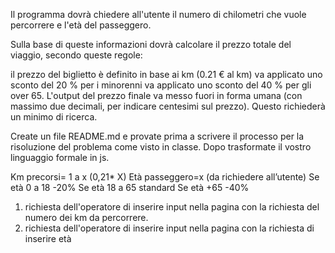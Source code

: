 Il programma dovrà chiedere all'utente il numero di chilometri che vuole percorrere e l'età del passeggero.


Sulla base di queste informazioni dovrà calcolare il prezzo totale del viaggio, secondo queste regole:

il prezzo del biglietto è definito in base ai km (0.21 € al km)
	va applicato uno sconto del 20 % per i minorenni
	va applicato uno sconto del 40 % per gli over 65.
	L'output del prezzo finale va messo fuori in forma umana (con massimo due decimali, per indicare centesimi sul prezzo). Questo richiederà un minimo di ricerca.

Create un file README.md e provate prima a scrivere il processo per la risoluzione del problema come visto in classe.
Dopo trasformate il vostro linguaggio formale in js.

Km precorsi= 1 a x (0,21* X)
Età passeggero=x (da richiedere all’utente)
                           Se età 0 a 18 -20%
                           Se età 18 a 65 standard
                           Se età +65 -40%

 1) richiesta dell'operatore di inserire input nella pagina con la richiesta del numero dei km da percorrere. 
 2) richiesta dell'operatore di inserire input nella pagina con la richiesta di inserire età
 
